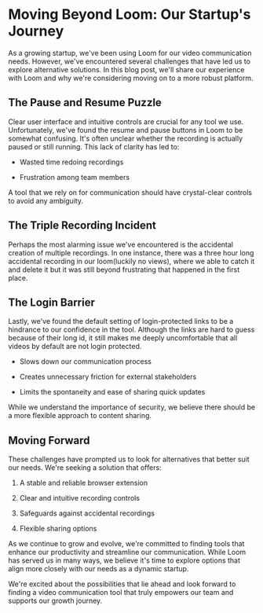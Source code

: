 # Moving Beyond Loom: Our Startup's Journey

As a growing startup, we've been using Loom for our video communication needs. However, we've encountered several challenges that have led us to explore alternative solutions. In this blog post, we'll share our experience with Loom and why we're considering moving on to a more robust platform.

## The Pause and Resume Puzzle

Clear user interface and intuitive controls are crucial for any tool we use. Unfortunately, we've found the resume and pause buttons in Loom to be somewhat confusing. It's often unclear whether the recording is actually paused or still running. This lack of clarity has led to:

* Wasted time redoing recordings

* Frustration among team members

A tool that we rely on for communication should have crystal-clear controls to avoid any ambiguity.

## The Triple Recording Incident

Perhaps the most alarming issue we've encountered is the accidental creation of multiple recordings. In one instance, there was a three hour long accidental recording in our loom(luckily no views), where we able to catch it and delete it but it was still beyond frustrating that happened in the first place.

## The Login Barrier

Lastly, we've found the default setting of login-protected links to be a hindrance to our confidence in the tool. Although the links are hard to guess because of their long id, it still makes me deeply uncomfortable that all videos by default are not login protected.

* Slows down our communication process

* Creates unnecessary friction for external stakeholders

* Limits the spontaneity and ease of sharing quick updates

While we understand the importance of security, we believe there should be a more flexible approach to content sharing.

## Moving Forward

These challenges have prompted us to look for alternatives that better suit our needs. We're seeking a solution that offers:

1. A stable and reliable browser extension

2. Clear and intuitive recording controls

3. Safeguards against accidental recordings

4. Flexible sharing options

As we continue to grow and evolve, we're committed to finding tools that enhance our productivity and streamline our communication. While Loom has served us in many ways, we believe it's time to explore options that align more closely with our needs as a dynamic startup.

We're excited about the possibilities that lie ahead and look forward to finding a video communication tool that truly empowers our team and supports our growth journey.
